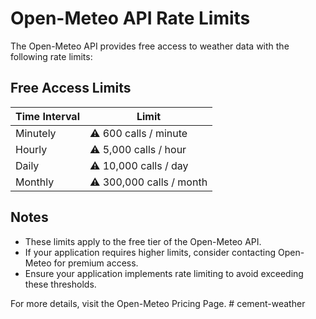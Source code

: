 # Open-Meteo API Rate Limits

The Open-Meteo API provides free access to weather data with the following rate limits:

## Free Access Limits

| Time Interval | Limit               |
|---------------|---------------------|
| Minutely      | ⚠️ 600 calls / minute |
| Hourly        | ⚠️ 5,000 calls / hour  |
| Daily         | ⚠️ 10,000 calls / day   |
| Monthly       | ⚠️ 300,000 calls / month|

## Notes

- These limits apply to the free tier of the Open-Meteo API.
- If your application requires higher limits, consider contacting Open-Meteo for premium access.
- Ensure your application implements rate limiting to avoid exceeding these thresholds.

For more details, visit the Open-Meteo Pricing Page.
#   c e m e n t - w e a t h e r  
 